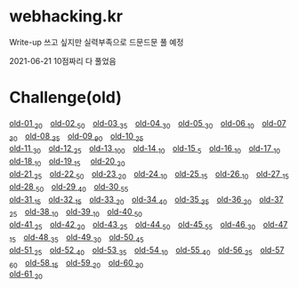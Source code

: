 # webhacking.kr

Write-up 쓰고 싶지만 실력부족으로 드문드문 풀 예정  


2021-06-21 10점짜리 다 풀었음


Challenge(old)
==============

[old-01 <sub>20</sub>](/Write-up/old/01.md)　[old-02 <sub>50</sub>](/Write-up/old/02.md)　[old-03 <sub>35</sub>](/Write-up/old/03.md)　[old-04 <sub>30</sub>](/Write-up/old/04.md)　[old-05 <sub>30</sub>](/Write-up/old/05.md)　[old-06 <sub>10</sub>](/Write-up/old/06.md)　[old-07 <sub>30</sub>](/Write-up/old/07.md)　[old-08 <sub>35</sub>](/Write-up/old/08.md)　[old-09 <sub>90</sub>](/Write-up/old/09.md)　[old-10 <sub>25</sub>](/Write-up/old/10.md)  
[old-11 <sub>30</sub>](/Write-up/old/11.md)　[old-12 <sub>25</sub>](/Write-up/old/12.md)　[old-13 <sub>100</sub>](/Write-up/old/13.md)　[old-14 <sub>10</sub>](/Write-up/old/14.md)　[old-15 <sub>5</sub>](/Write-up/old/15.md)　[old-16 <sub>10</sub>](/Write-up/old/16.md)　[old-17 <sub>10</sub>](/Write-up/old/17.md)　[old-18 <sub>10</sub>](/Write-up/old/18.md)　[old-19 <sub>15</sub>](/Write-up/old/19.md)　  [old-20 <sub>20</sub>](/Write-up/old/20.md)  
[old-21 <sub>25</sub>](/Write-up/old/21.md)　[old-22 <sub>50</sub>](/Write-up/old/22.md)　[old-23 <sub>20</sub>](/Write-up/old/23.md)　[old-24 <sub>10</sub>](/Write-up/old/24.md)　[old-25 <sub>15</sub>](/Write-up/old/25.md)　[old-26 <sub>10</sub>](/Write-up/old/26.md)　[old-27 <sub>15</sub>](/Write-up/old/27.md)　[old-28 <sub>50</sub>](/Write-up/old/28.md)　[old-29 <sub>40</sub>](/Write-up/old/29.md)　[old-30 <sub>55</sub>](/Write-up/old/30.md)  
[old-31 <sub>15</sub>](/Write-up/old/31.md)　[old-32 <sub>15</sub>](/Write-up/old/32.md)　[old-33 <sub>20</sub>](/Write-up/old/33.md)　[old-34 <sub>40</sub>](/Write-up/old/34.md)　[old-35 <sub>35</sub>](/Write-up/old/35.md)　[old-36 <sub>20</sub>](/Write-up/old/36.md)　[old-37 <sub>25</sub>](/Write-up/old/37.md)　[old-38 <sub>10</sub>](/Write-up/old/38.md)　[old-39 <sub>10</sub>](/Write-up/old/39.md)　[old-40 <sub>50</sub>](/Write-up/old/40.md)  
[old-41 <sub>25</sub>](/Write-up/old/41.md)　[old-42 <sub>20</sub>](/Write-up/old/42.md)　[old-43 <sub>25</sub>](/Write-up/old/43.md)　[old-44 <sub>50</sub>](/Write-up/old/44.md)　[old-45 <sub>55</sub>](/Write-up/old/45.md)　[old-46 <sub>30</sub>](/Write-up/old/46.md)　[old-47 <sub>15</sub>](/Write-up/old/47.md)　[old-48 <sub>35</sub>](/Write-up/old/48.md)　[old-49 <sub>30</sub>](/Write-up/old/49.md)　[old-50 <sub>45</sub>](/Write-up/old/50.md)  
[old-51 <sub>25</sub>](/Write-up/old/51.md)　[old-52 <sub>40</sub>](/Write-up/old/52.md)　[old-53 <sub>35</sub>](/Write-up/old/53.md)　[old-54 <sub>10</sub>](/Write-up/old/54.md)　[old-55 <sub>40</sub>](/Write-up/old/55.md)　[old-56 <sub>25</sub>](/Write-up/old/56.md)　[old-57 <sub>60</sub>](/Write-up/old/57.md)　[old-58 <sub>15</sub>](/Write-up/old/58.md)　[old-59 <sub>20</sub>](/Write-up/old/59.md)　[old-60 <sub>30</sub>](/Write-up/old/60.md)  
[old-61 <sub>20</sub>](/Write-up/old/61.md)
